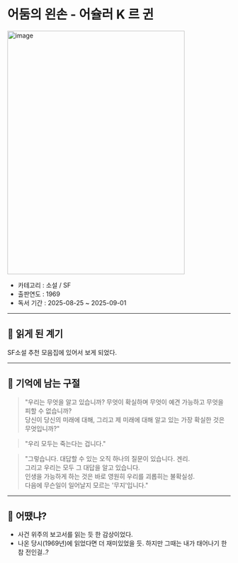 어둠의 왼손 - 어슐러 K 르 귄
===============
<img width="400" height="550" alt="image" src="https://contents.kyobobook.co.kr/sih/fit-in/400x0/pdt/9788952771827.jpg" />

* 카테고리 : 소설 / SF
* 출판연도 : 1969
* 독서 기간 : 2025-08-25 ~ 2025-09-01

* * * 
## 🌟 읽게 된 계기
SF소설 추천 모음집에 있어서 보게 되었다.

* * *
## 🌟 기억에 남는 구절

> "우리는 무엇을 알고 있습니까? 무엇이 확실하며 무엇이 예견 가능하고 무엇을 피할 수 없습니까? <br/>
당신이 당신의 미래에 대해, 그리고 제 미래에 대해 알고 있는 가장 확실한 것은 무엇입니까?"

> "우리 모두는 죽는다는 겁니다."

>  "그렇습니다. 대답할 수 있는 오직 하나의 질문이 있습니다. 겐리.  <br/>
그리고 우리는 모두 그 대답을 알고 있습니다.  <br/>
인생을 가능하게 하는 것은 바로 영원히 우리를 괴롭히는 불확실성.  <br/>
다음에 무슨일이 일어날지 모르는 '무지'입니다."

* * *
## 🌟 어땠냐?
* 사건 위주의 보고서를 읽는 듯 한 감상이었다.
* 나온 당시(1969년)에 읽었다면 더 재미있었을 듯. 하지만 그때는 내가 태어나기 한참 전인걸..?
